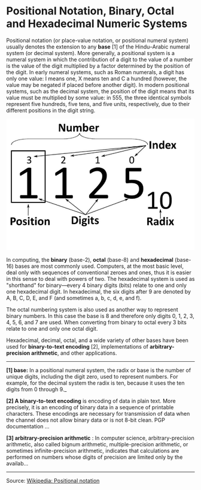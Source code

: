 # Positional Notation, Binary, Octal and Hexadecimal Numeric Systems

Positional notation (or place-value notation, or positional numeral system) usually denotes the extension to any **base** [1] of the Hindu–Arabic numeral system (or decimal system). More generally, a positional system is a numeral system in which the contribution of a digit to the value of a number is the value of the digit multiplied by a factor determined by the position of the digit. In early numeral systems, such as Roman numerals, a digit has only one value: I means one, X means ten and C a hundred (however, the value may be negated if placed before another digit). In modern positional systems, such as the decimal system, the position of the digit means that its value must be multiplied by some value: in 555, the three identical symbols represent five hundreds, five tens, and five units, respectively, due to their different positions in the digit string.

![](assets/Positional_notation_glossary-en.jpg)

In computing, the **binary** (base-2), **octal** (base-8) and **hexadecimal** (base-16) bases are most commonly used. Computers, at the most basic level, deal only with sequences of conventional zeroes and ones, thus it is easier in this sense to deal with powers of two. The hexadecimal system is used as "shorthand" for binary—every 4 binary digits (bits) relate to one and only one hexadecimal digit. In hexadecimal, the six digits after 9 are denoted by A, B, C, D, E, and F (and sometimes a, b, c, d, e, and f).

The octal numbering system is also used as another way to represent binary numbers. In this case the base is 8 and therefore only digits 0, 1, 2, 3, 4, 5, 6, and 7 are used. When converting from binary to octal every 3 bits relate to one and only one octal digit.

Hexadecimal, decimal, octal, and a wide variety of other bases have been used for **binary-to-text encoding** [2], implementations of **arbitrary-precision arithmetic**, and other applications.

---

**[1] base:** In a positional numeral system, the radix or base is the number of unique digits, including the digit zero, used to represent numbers. For example, for the decimal system the radix is ten, because it uses the ten digits from 0 through 9._

**[2] A binary-to-text encoding** is encoding of data in plain text. More precisely, it is an encoding of binary data in a sequence of printable characters. These encodings are necessary for transmission of data when the channel does not allow binary data or is not 8-bit clean. PGP documentation &hellip;

**[3] arbitrary-precision arithmetic** : In computer science, arbitrary-precision arithmetic, also called bignum arithmetic, multiple-precision arithmetic, or sometimes infinite-precision arithmetic, indicates that calculations are performed on numbers whose digits of precision are limited only by the availab&hellip;

---

Source: [Wikipedia: Positional notation](https://en.wikipedia.org/wiki/Positional_notation)